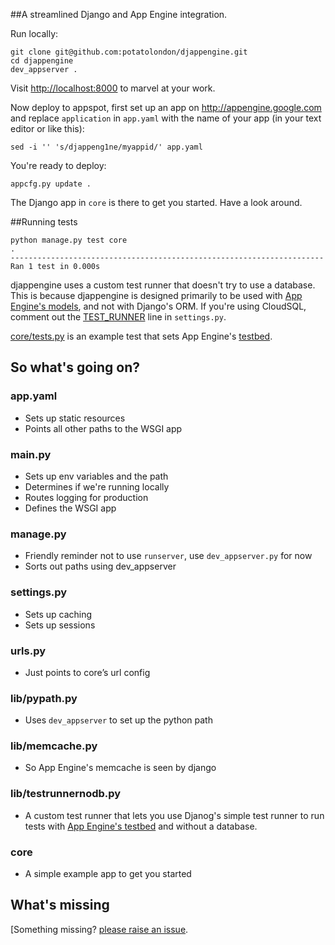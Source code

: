 ##A streamlined Django and App Engine integration.

Run locally:

    git clone git@github.com:potatolondon/djappengine.git
    cd djappengine
    dev_appserver .

Visit <http://localhost:8000> to marvel at your work.

Now deploy to appspot, first set up an app on <http://appengine.google.com> and replace `application` in `app.yaml` with the name of your app (in your text editor or like this):

    sed -i '' 's/djappeng1ne/myappid/' app.yaml

You're ready to deploy:

    appcfg.py update .

The Django app in `core` is there to get you started. Have a look around.

##Running tests

    python manage.py test core
    .
    ----------------------------------------------------------------------
    Ran 1 test in 0.000s

djappengine uses a custom test runner that doesn't try to use a database. This is because djappengine is designed primarily to be used with 
[App Engine's models](https://developers.google.com/appengine/docs/python/datastore/datamodeling), and not with Django's ORM. If you're using
CloudSQL, comment out the [TEST_RUNNER](https://github.com/potatolondon/djappengine/blob/master/settings.py#L29) line in `settings.py`.

[core/tests.py](https://github.com/potatolondon/djappengine/blob/master/core/tests.py) is an example test that sets App Engine's 
[testbed](https://developers.google.com/appengine/docs/python/tools/localunittesting).

## So what's going on?

### app.yaml

- Sets up static resources
- Points all other paths to the WSGI app


### main.py

- Sets up env variables and the path
- Determines if we're running locally
- Routes logging for production
- Defines the WSGI app


### manage.py

- Friendly reminder not to use `runserver`, use `dev_appserver.py` for now
- Sorts out paths using dev_appserver

### settings.py

- Sets up caching
- Sets up sessions

### urls.py

- Just points to core’s url config

### lib/pypath.py

- Uses `dev_appserver` to set up the python path

### lib/memcache.py

- So App Engine's memcache is seen by django

### lib/testrunnernodb.py

- A custom test runner that lets you use Djanog's simple test runner to run tests with [App Engine's testbed](https://developers.google.com/appengine/docs/python/tools/localunittesting) and without a database.

### core

- A simple example app to get you started


## What's missing

[Something missing? [please raise an issue](https://github.com/potatolondon/djappengine/issues?state=open).